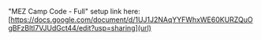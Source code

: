 "MEZ Camp Code - Full" setup link here: [https://docs.google.com/document/d/1UJ1J2NAqYYFWhxWE60KURZQuOgBFzBltl7VJUdGct44/edit?usp=sharing](url)
